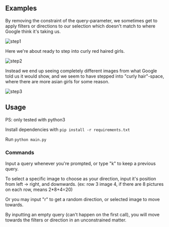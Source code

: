 ## Examples
By removing the constraint of the query-parameter, we sometimes get to apply filters or directions to our selection which doesn't match to where Google think it's taking us.

![step1](https://raw.githubusercontent.com/NegatioN/GoogleImageNavigator/master/image-examples/step1.jpg)

Here we're about ready to step into curly red haired girls.

![step2](https://raw.githubusercontent.com/NegatioN/GoogleImageNavigator/master/image-examples/step2.jpg)

Instead we end up seeing completely different images from what Google told us it would show, and we seem to have stepped into "curly hair"-space, where there are more asian girls for some reason.

![step3](https://raw.githubusercontent.com/NegatioN/GoogleImageNavigator/master/image-examples/step3.jpg)

## Usage
PS: only tested with python3

Install dependencies with ````pip install -r requirements.txt````

Run ````python main.py````

### Commands
Input a query whenever you're prompted, or type "k" to keep a previous query.

To select a specific image to choose as your direction, input it's position from left -> right, and downwards. (ex: row 3 image 4, if there are 8 pictures on each row, means 2*8+4=20)

Or you may input "r" to get a random direction, or selected image to move towards.

By inputting an empty query (can't happen on the first call), you will move towards the filters or direction in an unconstrained matter.
